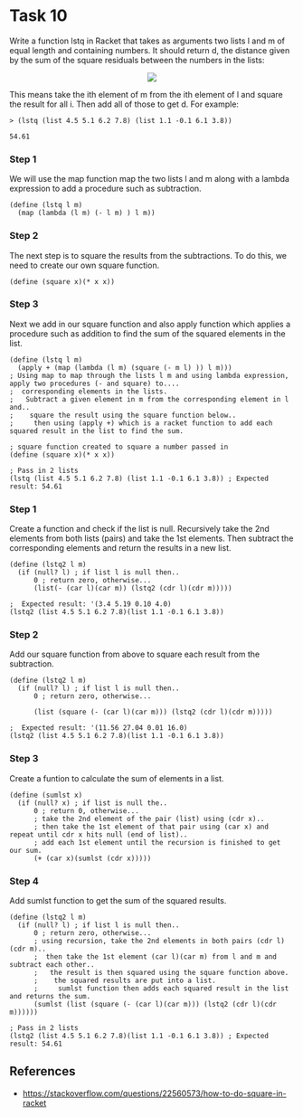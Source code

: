 # Task 10
Write a function lstq in Racket that takes as arguments two lists l and m of equal length and containing numbers. It should return d, the distance given by the sum of the square residuals between the numbers in the lists:

<p align="center"> 
<img src="https://user-images.githubusercontent.com/22341150/37830542-6a5adf44-2e9a-11e8-86a9-cb0185f10337.PNG">
</p>

This means take the ith element of m from the ith element of l and square the result for all i. Then add all of those to get d. For example:
```Racket
> (lstq (list 4.5 5.1 6.2 7.8) (list 1.1 -0.1 6.1 3.8)) 

54.61
```

### Step 1
We will use the map function map the two lists l and m along with a lambda expression to add a procedure such as subtraction. 
```Racket
(define (lstq l m)
  (map (lambda (l m) (- l m) ) l m))
```
### Step 2
The next step is to square the results from the subtractions. To do this, we need to create our own square function.
```Racket
(define (square x)(* x x))
```

### Step 3
Next we add in our square function and also apply function which applies a procedure such as addition to find the sum of the squared elements in the list.
```Racket
(define (lstq l m)
  (apply + (map (lambda (l m) (square (- m l) )) l m)))
; Using map to map through the lists l m and using lambda expression, apply two procedures (- and square) to....
;  corresponding elements in the lists.
;   Subtract a given element in m from the corresponding element in l and..
;    square the result using the square function below..
;     then using (apply +) which is a racket function to add each squared result in the list to find the sum.

; square function created to square a number passed in
(define (square x)(* x x))

; Pass in 2 lists
(lstq (list 4.5 5.1 6.2 7.8) (list 1.1 -0.1 6.1 3.8)) ; Expected result: 54.61
```

### Step 1
Create a function and check if the list is null. Recursively take the 2nd elements from both lists (pairs) and take the 1st elements. Then subtract the corresponding elements and return the results in a new list.
```Racket
(define (lstq2 l m)
  (if (null? l) ; if list l is null then..
      0 ; return zero, otherwise...
      (list(- (car l)(car m)) (lstq2 (cdr l)(cdr m)))))

;  Expected result: '(3.4 5.19 0.10 4.0)
(lstq2 (list 4.5 5.1 6.2 7.8)(list 1.1 -0.1 6.1 3.8))
```

### Step 2
Add our square function from above to square each result from the subtraction.
```Racket
(define (lstq2 l m)
  (if (null? l) ; if list l is null then..
      0 ; return zero, otherwise...
      
      (list (square (- (car l)(car m))) (lstq2 (cdr l)(cdr m)))))

;  Expected result: '(11.56 27.04 0.01 16.0)
(lstq2 (list 4.5 5.1 6.2 7.8)(list 1.1 -0.1 6.1 3.8))
```

### Step 3
Create a funtion to calculate the sum of elements in a list.
```Racket
(define (sumlst x)
  (if (null? x) ; if list is null the..
      0 ; return 0, otherwise...
      ; take the 2nd element of the pair (list) using (cdr x)..
      ; then take the 1st element of that pair using (car x) and repeat until cdr x hits null (end of list)..
      ; add each 1st element until the recursion is finished to get our sum.
      (+ (car x)(sumlst (cdr x)))))
```

### Step 4
Add sumlst function to get the sum of the squared results.
```Racket
(define (lstq2 l m)
  (if (null? l) ; if list l is null then..
      0 ; return zero, otherwise...
      ; using recursion, take the 2nd elements in both pairs (cdr l)(cdr m)..
      ;  then take the 1st element (car l)(car m) from l and m and subtract each other..
      ;   the result is then squared using the square function above.
      ;    the squared results are put into a list.
      ;     sumlst function then adds each squared result in the list and returns the sum.
      (sumlst (list (square (- (car l)(car m))) (lstq2 (cdr l)(cdr m))))))

; Pass in 2 lists
(lstq2 (list 4.5 5.1 6.2 7.8)(list 1.1 -0.1 6.1 3.8)) ; Expected result: 54.61
```

## References
- https://stackoverflow.com/questions/22560573/how-to-do-square-in-racket